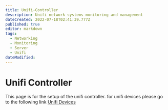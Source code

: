 ```yaml
---
title: Unifi-Controller
description: Unifi network systems monitoring and management
dateCreated: 2022-07-18T02:41:39.777Z
published: true
editor: markdown
tags:
  - Networking
  - Monitoring
  - Server
  - Unifi
dateModified: 
---
```

# Unifi Controller

This page is for the setup of the unifi controller. for unifi devices please go to the following link [Unifi Devices](https://wiki.commsnet.org/en/Networking/unifi)